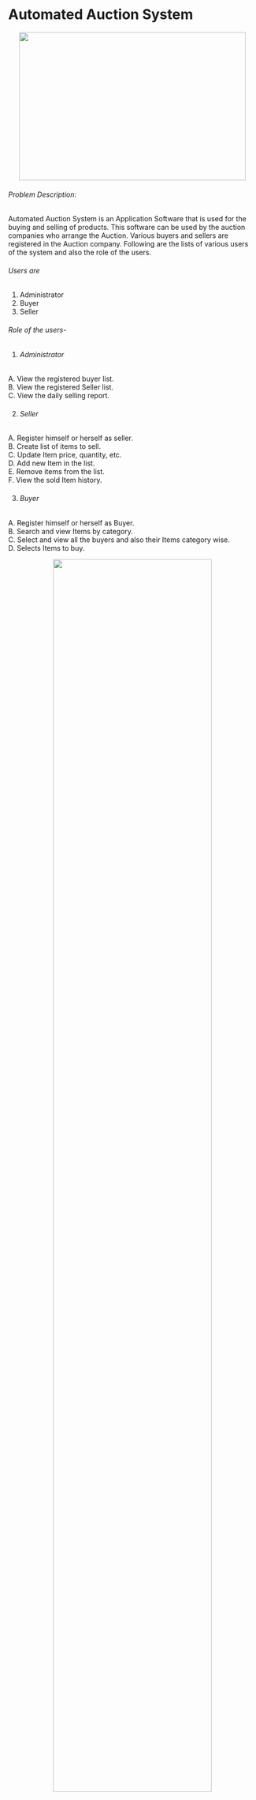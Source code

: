 # Automated Auction System
<p align="center">
  <img width="460" height="300" src="https://user-images.githubusercontent.com/58816804/213914891-809a90ff-5988-43f6-ae19-e793cfea93ef.png">
</p>



###### Problem Description:
Automated Auction System is an Application Software that is used for the buying and selling of products. This software can be used by the auction companies  who arrange the Auction. Various buyers and sellers are registered in the Auction company. Following are the lists of various users of the system and also the role of the users.
###### Users are
1. Administrator
2. Buyer
3. Seller

###### Role of the users-


1. ###### Administrator<br />


A. View the registered buyer list.<br />
B. View the registered Seller list.<br />
C. View the daily selling report.<br />



2. ###### Seller<br />


A. Register himself or herself as seller.<br />
B. Create list of items to sell.<br />
C. Update Item price, quantity, etc.<br />
D. Add new Item in the list.<br />
E. Remove items from the list.<br />
F. View the sold Item history.
<br />


3. ###### Buyer<br />

A. Register himself or herself as Buyer.<br />
B. Search and view Items by category.<br />
C. Select and view all the buyers and also their Items category wise.<br />
D. Selects Items to buy.<br />


<p align="center">
  <img width="80%" height="80%" src="https://user-images.githubusercontent.com/58816804/213916911-c0a0e739-2ec3-4298-abcf-ae9ef6318c6e.png">
</p>


<p align="center">
  <img width="80%" height="80%" src="https://user-images.githubusercontent.com/58816804/219576685-418804be-10ca-4f60-aa6d-6e39af74638b.png">
</p>





